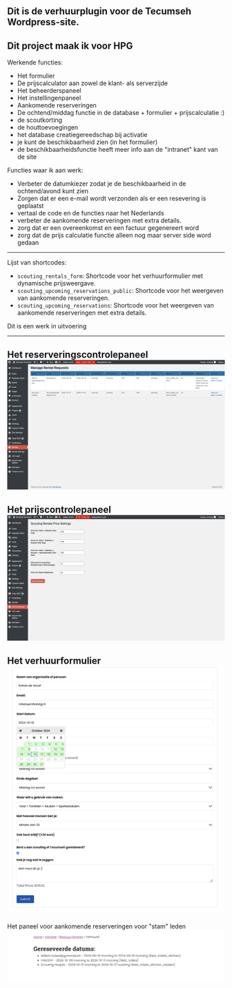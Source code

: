 Dit is de verhuurplugin voor de Tecumseh Wordpress-site.
---
Dit project maak ik voor HPG
---

Werkende functies:
- Het formulier
- De prijscalculator aan zowel de klant- als serverzijde
- Het beheerderspaneel
- Het instellingenpaneel
- Aankomende reserveringen
- De ochtend/middag functie in de database + formulier + prijscalculatie :)
- de scoutkorting
- de houttoevoegingen
- het database creatiegereedschap bij activatie
- je kunt de beschikbaarheid zien (in het formulier)
- de beschikbaarheidsfunctie heeft meer info aan de "intranet" kant van de site

Functies waar ik aan werk:
- Verbeter de datumkiezer zodat je de beschikbaarheid in de ochtend/avond kunt zien
- Zorgen dat er een e-mail wordt verzonden als er een resevering is geplaatst
- vertaal de code en de functies naar het Nederlands
- verbeter de aankomende reserveringen met extra details.
- zorg dat er een overeenkomst en een factuur gegenereert word
- zorg dat de prijs calculatie functie alleen nog maar server side word gedaan
---
Lijst van shortcodes:
- `scouting_rentals_form`: Shortcode voor het verhuurformulier met dynamische prijsweergave.
- `scouting_upcoming_reservations_public`: Shortcode voor het weergeven van aankomende reserveringen.
- `scouting_upcoming_reservations`: Shortcode voor het weergeven van aankomende reserveringen met extra details.

Dit is een werk in uitvoering

---
Het reserveringscontrolepaneel
![Afbeelding 1](readme%20fotos/1.png)
---
Het prijscontrolepaneel
![Afbeelding 2](readme%20fotos/2.png)
---
Het verhuurformulier
![Afbeelding 3](readme%20fotos/3.png)
---
Het paneel voor aankomende reserveringen voor "stam" leden
![Afbeelding 4](readme%20fotos/4.png)